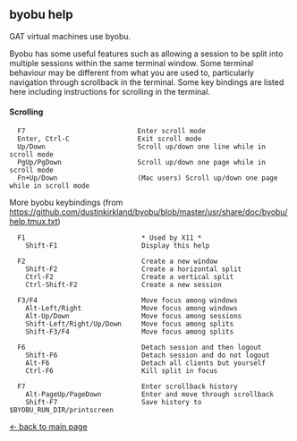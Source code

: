 ## byobu help

GAT virtual machines use byobu.

Byobu has some useful features such as allowing a session to be split into multiple sessions within the same terminal window. Some terminal behaviour may be different from what you are used to, particularly navigation through scrollback in the terminal. Some key bindings are listed here including instructions for scrolling in the terminal.

#### Scrolling
```
  F7                            Enter scroll mode
  Enter, Ctrl-C                 Exit scroll mode
  Up/Down                       Scroll up/down one line while in scroll mode
  PgUp/PgDown                   Scroll up/down one page while in scroll mode
  Fn+Up/Down                    (Mac users) Scroll up/down one page while in scroll mode
```

More byobu keybindings (from https://github.com/dustinkirkland/byobu/blob/master/usr/share/doc/byobu/help.tmux.txt)

```
  F1                             * Used by X11 *
    Shift-F1                     Display this help

  F2                             Create a new window
    Shift-F2                     Create a horizontal split
    Ctrl-F2                      Create a vertical split
    Ctrl-Shift-F2                Create a new session

  F3/F4                          Move focus among windows
    Alt-Left/Right               Move focus among windows
    Alt-Up/Down                  Move focus among sessions
    Shift-Left/Right/Up/Down     Move focus among splits
    Shift-F3/F4                  Move focus among splits

  F6                             Detach session and then logout
    Shift-F6                     Detach session and do not logout
    Alt-F6                       Detach all clients but yourself
    Ctrl-F6                      Kill split in focus

  F7                             Enter scrollback history
    Alt-PageUp/PageDown          Enter and move through scrollback
    Shift-F7                     Save history to $BYOBU_RUN_DIR/printscreen
```

[<- back to main page](https://github.com/galaxyproject/admin-training)